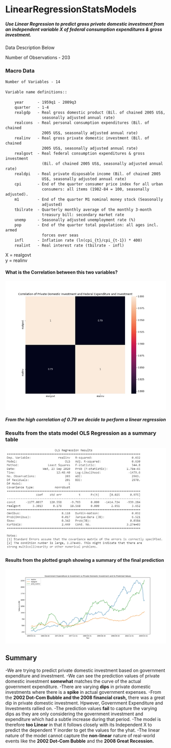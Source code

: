# LinearRegressionStatsModels
##### Use Linear Regression to predict gross private domestic investment from an independent variable X of federal consumption expenditures & gross investment.

Data Description Below

Number of Observations - 203
### Macro Data

    Number of Variables - 14

    Variable name definitions::

        year      - 1959q1 - 2009q3
        quarter   - 1-4
        realgdp   - Real gross domestic product (Bil. of chained 2005 US$,
                    seasonally adjusted annual rate)
        realcons  - Real personal consumption expenditures (Bil. of chained
                    2005 US$, seasonally adjusted annual rate)
        realinv   - Real gross private domestic investment (Bil. of chained
                    2005 US$, seasonally adjusted annual rate)
        realgovt  - Real federal consumption expenditures & gross investment
                    (Bil. of chained 2005 US$, seasonally adjusted annual rate)
        realdpi   - Real private disposable income (Bil. of chained 2005
                    US$, seasonally adjusted annual rate)
        cpi       - End of the quarter consumer price index for all urban
                    consumers: all items (1982-84 = 100, seasonally adjusted).
        m1        - End of the quarter M1 nominal money stock (Seasonally
                    adjusted)
        tbilrate  - Quarterly monthly average of the monthly 3-month
                    treasury bill: secondary market rate
        unemp     - Seasonally adjusted unemployment rate (%)
        pop       - End of the quarter total population: all ages incl. armed
                    forces over seas
        infl      - Inflation rate (ln(cpi_{t}/cpi_{t-1}) * 400)
        realint   - Real interest rate (tbilrate - infl)
       
  X = realgovt <br>
  y = realinv <br>
  
#### What is the Correlation between this two variables?
<img src='https://raw.githubusercontent.com/markgicharu/LinearRegressionStatsModels/master/images/heatmap.jpg'>

<h5>From the high correlation of 0.79 we decide to perform a linear regression</h5>

### Results from the stats model OLS Regression as a summary table
<img src='https://raw.githubusercontent.com/markgicharu/LinearRegressionStatsModels/master/images/OLS_Results.jpg'>


#### Results from the plotted graph showing a summary of the final prediction
<img src='https://raw.githubusercontent.com/markgicharu/LinearRegressionStatsModels/master/images/final_plot_dpi.jpg'>

## Summary
-We are trying to predict private domestic investment based on government expenditure and investment.
-We can see the prediction values of private domestic investment **somewhat** matches the curve of the actual government expenditure.
-There are varying **dips** in private domestic investments where there is a **spike** in actual government expenses.
-From the **2002 Dot-Com Bubble and the  2008 financial crash,** there was a great dip in private domestic investment. Hpwever, Government Expenditure and Investments rallied on.
-The prediction values **fail** to capture the varying dips as they are only considering the government investment and expenditure which had a subtle increase during that period.
-The model is therefore **too Linear** in that it follows closely with its Independent X to predict the dependent Y inorder to get the values for the yhat.
-The linear nature of the model cannot capture the **non-linear** nature of real-world events like the **2002 Dot-Com Bubble** and the **2008 Great Recession.**
